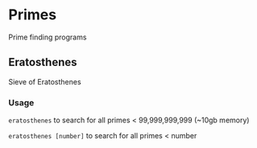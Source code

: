 # Primes
Prime finding programs

## Eratosthenes
Sieve of Eratosthenes
### Usage
`eratosthenes` to search for all primes < 99,999,999,999 (~10gb memory)

`eratosthenes [number]` to search for all primes < number
